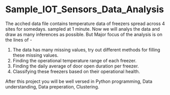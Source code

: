 # Sample_IOT_Sensors_Data_Analysis
The acched data file contains temperature data of freezers spread across 4 sites for somedays. sampled at 1 minute. 
Now we will analys the data and draw as many inferences as possible. 
But Major focus of the analysis is on the lines of - 

1. The data has many missing values, try out different methods for filling these missing values. 
2. Finding the operational temperature range of each freezer.
3. Finding the daily average of door open duration per freezer.
4. Classifying these freezers based on their operational health.

After this project you will be well versed in Python programming, Data understanding, Data preperation, Clustering.
